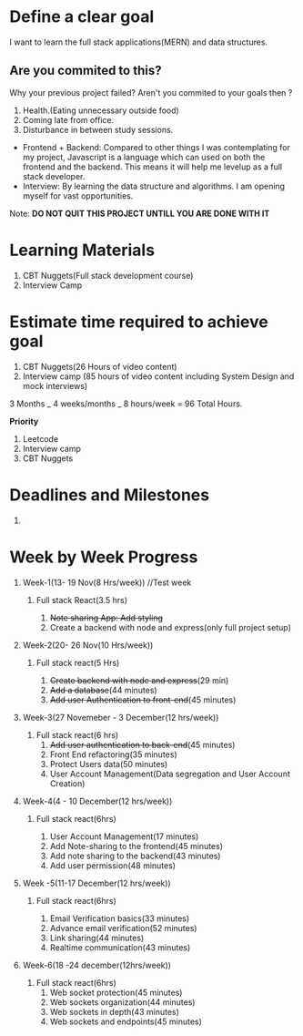 # Define a clear goal

I want to learn the full stack applications(MERN) and data structures.

## Are you commited to this?

Why your previous project failed? Aren't you commited to your goals then ?

1. Health.(Eating unnecessary outside food)
2. Coming late from office.
3. Disturbance in between study sessions.

- Frontend + Backend: Compared to other things I was contemplating for my project, Javascript is a language which can used on both the frontend and the backend. This means it will help me levelup as a full stack developer.
- Interview: By learning the data structure and algorithms. I am opening myself for vast opportunities.

Note: **DO NOT QUIT THIS PROJECT UNTILL YOU ARE DONE WITH IT**

# Learning Materials

1. CBT Nuggets(Full stack development course)
2. Interview Camp

# Estimate time required to achieve goal

1. CBT Nuggets(26 Hours of video content)
2. Interview camp (85 hours of video content including System Design and mock interviews)

3 Months _ 4 weeks/months _ 8 hours/week = 96 Total Hours.

**Priority**

1. Leetcode
2. Interview camp
3. CBT Nuggets

# Deadlines and Milestones

1.

# Week by Week Progress

1. Week-1(13- 19 Nov(8 Hrs/week)) //Test week

   1. Full stack React(3.5 hrs)

      1. ~~Note sharing App: Add styling~~
      2. Create a backend with node and express(only full project setup)

2. Week-2(20- 26 Nov(10 Hrs/week))

   1. Full stack react(5 Hrs)

      1. ~~Create backend with node and express~~(29 min)
      2. ~~Add a database~~(44 minutes)
      3. ~~Add user Authentication to front-end~~(45 minutes)

3. Week-3(27 Novemeber - 3 December(12 hrs/week))

   1. Full stack react(6 hrs)
      1. ~~Add user authentication to back-end~~(45 minutes)
      2. Front End refactoring(35 minutes)
      3. Protect Users data(50 minutes)
      4. User Account Management(Data segregation and User Account Creation)

4. Week-4(4 - 10 December(12 hrs/week))

   1. Full stack react(6hrs)

      1. User Account Management(17 minutes)
      2. Add Note-sharing to the frontend(45 minutes)
      3. Add note sharing to the backend(43 minutes)
      4. Add user permission(48 minutes)

5. Week -5(11-17 December(12 hrs/week))

   1. Full stack react(6hrs)

      1. Email Verification basics(33 minutes)
      2. Advance email verification(52 minutes)
      3. Link sharing(44 minutes)
      4. Realtime communication(43 minutes)

6. Week-6(18 -24 december(12hrs/week))
   1. Full stack react(6hrs)
      1. Web socket protection(45 minutes)
      2. Web sockets organization(44 minutes)
      3. Web sockets in depth(43 minutes)
      4. Web sockets and endpoints(45 minutes)
